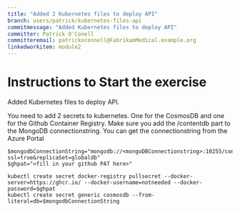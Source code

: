 ```yaml
---
title: "Added 2 Kubernetes files to deploy API"
branch: users/patrick/kubernetes-files-api
commitmessage: "Added Kubernetes files to deploy API"
committer: Patrick O'Conell
committeremail: patrickoconnell@FabrikamMedical.example.org
linkedworkitem: module2
---
```

# Instructions to Start the exercise
Added Kubernetes files to deploy API. 

You need to add 2 secrets to kubernetes. One for the CosmosDB and one for the Github Container Registry. Make sure you add the /contentdb part to the MongoDB connectionstring. You can get the connectionstring from the Azure Portal

```
$mongodbConnectionString="mongodb://<mongoDBConnectionstring>:10255/contentdb?ssl=true&replicaSet=globaldb"
$ghpat="<fill in your github PAT here>"

kubectl create secret docker-registry pullsecret --docker-server=https://ghcr.io/ --docker-username=notneeded --docker-password=$ghpat
kubectl create secret generic cosmosdb --from-literal=db=$mongodbConnectionString
```

